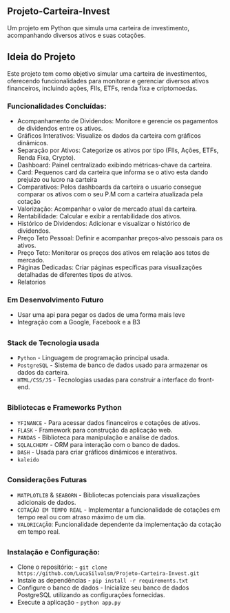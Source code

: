 ## Projeto-Carteira-Invest

Um projeto em Python que simula uma carteira de investimento, acompanhando diversos ativos e suas cotações.

## Ideia do Projeto

Este projeto tem como objetivo simular uma carteira de investimentos, oferecendo funcionalidades para monitorar e gerenciar diversos ativos financeiros, incluindo ações, FIIs, ETFs, renda fixa e criptomoedas.

### Funcionalidades Concluídas: 
  
- Acompanhamento de Dividendos: Monitore e gerencie os pagamentos de dividendos entre os ativos.
- Gráficos Interativos: Visualize os dados da carteira com gráficos dinâmicos.
- Separação por Ativos: Categorize os ativos por tipo (FIIs, Ações, ETFs, Renda Fixa, Crypto).
- Dashboard: Painel centralizado exibindo métricas-chave da carteira.
- Card: Pequenos card da carteira que informa se o ativo esta dando prejuizo ou lucro  na carteira
- Comparativos: Pelos dashboards da carteira o usuario consegue comparar os ativos com o seu P.M com a carteira atualizada pela cotação
- Valorização: Acompanhar o valor de mercado atual da carteira.
- Rentabilidade: Calcular e exibir a rentabilidade dos ativos.
- Histórico de Dividendos: Adicionar e visualizar o histórico de dividendos.
- Preço Teto Pessoal: Definir e acompanhar preços-alvo pessoais para os ativos.
- Preço Teto: Monitorar os preços dos ativos em relação aos tetos de mercado.
- Páginas Dedicadas: Criar páginas específicas para visualizações detalhadas de diferentes tipos de ativos.
- Relatorios 

### Em Desenvolvimento Futuro

- Usar uma api para pegar os dados de uma forma mais leve
- Integração com a Google, Facebook e a B3 
  
##
### Stack de Tecnologia usada

- `Python` -  Linguagem de programação principal usada.
- `PostgreSQL` - Sistema de banco de dados usado para armazenar os dados da carteira.
- `HTML/CSS/JS` - Tecnologias usadas para construir a interface do front-end.
  

##
### Bibliotecas e Frameworks Python

- `YFINANCE` - Para acessar dados financeiros e cotações de ativos.
- `FLASK` - Framework para construção da aplicação web.
- `PANDAS` - Biblioteca para manipulação e análise de dados.
- `SQLALCHEMY` -  ORM para interação com o banco de dados.
- `DASH` - Usada para criar gráficos dinâmicos e interativos.
- `kaleido`

##
### Considerações Futuras

- `MATPLOTLIB` & `SEABORN` - Bibliotecas potenciais para visualizações adicionais de dados.
- `COTAÇÃO EM TEMPO REAL` -  Implementar a funcionalidade de cotações em tempo real ou com atraso máximo de um dia.
- `VALORICAÇÃO`:  Funcionalidade dependente da implementação da cotação em tempo real.

##
### Instalação e Configuração: 

- Clone o repositório: - `git clone https://github.com/LucaSilvalsm/Projeto-Carteira-Invest.git` 
- Instale as dependências - `pip install -r requirements.txt` 
- Configure o banco de dados - Inicialize seu banco de dados PostgreSQL utilizando as configurações fornecidas.
- Execute a aplicação - `python app.py`


